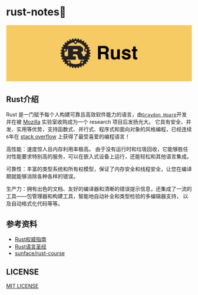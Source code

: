 # rust-notes🦀

<p align="center">
    <a href="https://github.com/rust-lang/rust"> 
        <img src="./asserts/logo.png"> 
    </a>
</p>

## Rust介绍 

Rust 是一门赋予每个人构建可靠且高效软件能力的语言，由[`Graydon Hoare`](https://github.com/graydon)开发并在被 [Mozilla](https://github.com/mozilla) 实验室收购成为一个 research 项目后发扬光大。 它具有安全、并发、实用等优势，支持函数式、并行式、程序式和面向对象的风格编程，已经连续`6`年在 [stack overflow](https://stackoverflow.com/) 上获得了最受喜爱的编程语言！

高性能：速度惊人且内存利用率极高。 由于没有运行时和垃圾回收，它能够胜任对性能要求特别高的服务，可以在嵌入式设备上运行，还能轻松和其他语言集成。 

可靠性：丰富的类型系统和所有权模型，保证了内存安全和线程安全，让您在编译期就能够消除各种各样的错误。

生产力：拥有出色的文档、友好的编译器和清晰的错误提示信息，还集成了一流的工具——包管理器和构建工具，智能地自动补全和类型检验的多编辑器支持， 以及自动格式化代码等等。 

## 参考资料

* [Rust权威指南](https://www.bilibili.com/video/BV1hp4y1k7SV?spm_id_from=333.337.search-card.all.click)
* [Rust语言圣经](https://course.rs/into-rust.html)
* [sunface/rust-course](https://github.com/sunface/rust-course)

## LICENSE
[MIT LICENSE](./LICENSE)